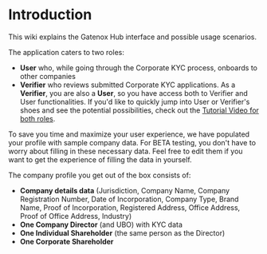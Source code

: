 # Introduction

This wiki explains the Gatenox Hub interface and possible usage scenarios.

The application caters to two roles:

* **User** who, while going through the Corporate KYC process, onboards to other companies
* **Verifier** who reviews submitted Corporate KYC applications. As a **Verifier**, you are also a **User**, so you have access both to Verifier and User functionalities. If you'd like to quickly jump into User or Verifier's shoes and see the potential possibilities, check out the [Tutorial Video for both roles](https://beta.gatenox.com/gatenox-beta-video-explainer).

To save you time and maximize your user experience, we have populated your profile with sample company data. For BETA testing, you don't have to worry about filling in these necessary data. Feel free to edit them if you want to get the experience of filling the data in yourself.

The company profile you get out of the box consists of:

* **Company details data** (Jurisdiction, Company Name, Company Registration Number, Date of Incorporation, Company Type, Brand Name, Proof of Incorporation, Registered Address, Office Address, Proof of Office Address, Industry)
* **One Company Director** (and UBO) with KYC data
* **One Individual Shareholder** (the same person as the Director)
* **One Corporate Shareholder**
